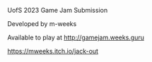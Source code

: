 UofS 2023 Game Jam Submission

Developed by m-weeks

Available to play at http://gamejam.weeks.guru

https://mweeks.itch.io/jack-out
